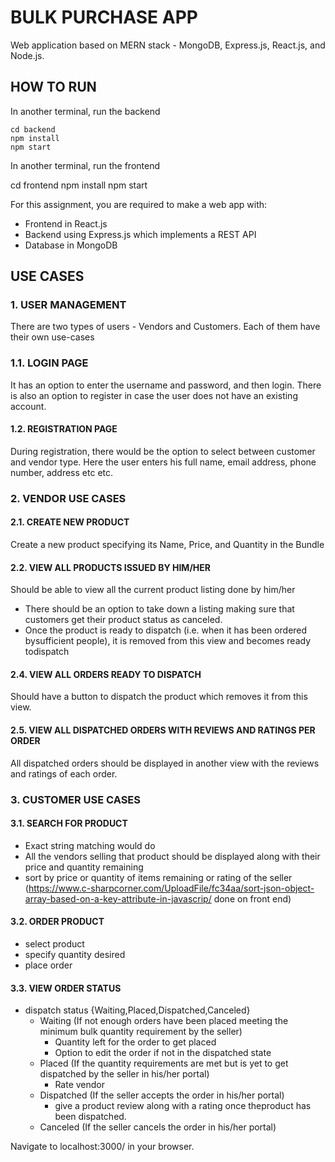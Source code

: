 # BULK PURCHASE APP

Web application based on MERN stack - MongoDB, Express.js, React.js, and Node.js.

## HOW TO RUN

In another terminal, run the backend
```
cd backend
npm install
npm start
```

In another terminal, run the frontend

cd frontend
npm install
npm start


For this assignment, you are required to make a web app with:

- Frontend in ​React.js
- Backend using ​Express.js​ which implements a ​REST​ API
- Database in ​MongoDB

## USE CASES

### 1. USER MANAGEMENT

There are two types of users - Vendors and Customers. Each of them have their own use-cases

### 1.1. LOGIN PAGE

It has an option to enter the username and password, and then login. There is also an option to register in case the user does not have an existing account.

#### 1.2. REGISTRATION PAGE

During registration, there would be the option to select between customer and vendor type. Here the user enters his full name, email address, phone number, address etc etc.

### 2. VENDOR USE CASES

#### 2.1. CREATE NEW PRODUCT

Create a new product specifying its Name, Price, and Quantity in the Bundle

#### 2.2. VIEW ALL PRODUCTS ISSUED BY HIM/HER

Should be able to view all the current product listing done by him/her

- There should be an option to take down a listing making sure that customers get their product status as canceled.
- Once the product is ready to dispatch (i.e. when it has been ordered bysufficient people), it is removed from this view and becomes ready todispatch

#### 2.4. VIEW ALL ORDERS READY TO DISPATCH

Should have a button to dispatch the product which removes it from this view.

#### 2.5. VIEW ALL DISPATCHED ORDERS WITH REVIEWS AND RATINGS PER ORDER

All dispatched orders should be displayed in another view with the reviews and ratings of each order.

### 3. CUSTOMER USE CASES

#### 3.1. SEARCH FOR PRODUCT

- Exact string matching would do
- All the vendors selling that product should be displayed along with their price and quantity remaining
- sort by price or quantity of items remaining or rating of the seller (<https://www.c-sharpcorner.com/UploadFile/fc34aa/sort-json-object-array-based-on-a-key-attribute-in-javascrip/> done on front end)

#### 3.2. ORDER PRODUCT

- select product
- specify quantity desired
- place order

#### 3.3. VIEW ORDER STATUS

- dispatch status {Waiting,Placed,Dispatched,Canceled}
  - Waiting (If not enough orders have been placed meeting the minimum bulk quantity requirement by the seller)
    - Quantity left for the order to get placed
    - Option to edit the order if not in the dispatched state
  - Placed (If the quantity requirements are met but is yet to get dispatched by the seller in his/her portal)
    - Rate vendor
  - Dispatched (If the seller accepts the order in his/her portal)
    - give a product review along with a rating once theproduct has been dispatched.
  - Canceled (If the seller cancels the order in his/her portal)



Navigate to localhost:3000/ in your browser.
